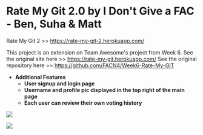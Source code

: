 # Rate My Git 2.0 by I Don't Give a FAC - Ben, Suha & Matt

Rate My Git 2 >> https://rate-my-git-2.herokuapp.com/

This project is an extension on Team Awesome's project from Week 6. See the original site here >> https://rate-my-git.herokuapp.com/
See the original repository here >> https://github.com/FACN4/Week6-Rate-My-GIT

- **Additional Features**
  - **User signup and login page**
  - **Username and profile pic displayed in the top right of the main page**
  - **Each user can review their own voting history**

![](https://i.imgur.com/GHcn82q.png)

![](https://i.imgur.com/F9NmxY0.png)
